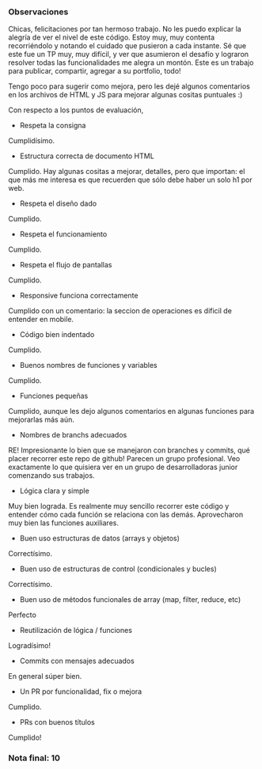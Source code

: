 ### Observaciones

Chicas, felicitaciones por tan hermoso trabajo. No les puedo explicar la alegría de ver el nivel de este código. Estoy muy, muy contenta recorriéndolo y notando el cuidado que pusieron a cada instante. Sé que este fue un TP muy, muy difícil, y ver que asumieron el desafío y lograron resolver todas las funcionalidades me alegra un montón. Este es un trabajo para publicar, compartir, agregar a su portfolio, todo! 

Tengo poco para sugerir como mejora, pero les dejé algunos comentarios en los archivos de HTML y JS para mejorar algunas cositas puntuales :) 

Con respecto a los puntos de evaluación, 

- Respeta la consigna

Cumplidísimo. 

- Estructura correcta de documento HTML

Cumplido. Hay algunas cositas a mejorar, detalles, pero que importan: el que más me interesa es que recuerden que sólo debe haber un solo h1 por web. 

- Respeta el diseño dado

Cumplido. 

- Respeta el funcionamiento

Cumplido. 

- Respeta el flujo de pantallas

Cumplido. 

- Responsive funciona correctamente

Cumplido con un comentario: la seccion de operaciones es dificil de entender en mobile. 

- Código bien indentado

Cumplido. 

- Buenos nombres de funciones y variables

Cumplido. 

- Funciones pequeñas

Cumplido, aunque les dejo algunos comentarios en algunas funciones para mejorarlas más aún. 

- Nombres de branchs adecuados

RE! Impresionante lo bien que se manejaron con branches y commits, qué placer recorrer este repo de github! Parecen un grupo profesional. Veo exactamente lo que quisiera ver en un grupo de desarrolladoras junior comenzando sus trabajos. 

- Lógica clara y simple

Muy bien lograda. Es realmente muy sencillo recorrer este código y entender cómo cada función se relaciona con las demás. Aprovecharon muy bien las funciones auxiliares. 

- Buen uso estructuras de datos (arrays y objetos)

Correctísimo. 

- Buen uso de estructuras de control (condicionales y bucles)

Correctísimo. 

- Buen uso de métodos funcionales de array (map, filter, reduce, etc)

Perfecto 

- Reutilización de lógica / funciones

Logradísimo! 

- Commits con mensajes adecuados

En general súper bien. 

- Un PR por funcionalidad, fix o mejora

Cumplido. 

- PRs con buenos títulos

Cumplido!

### Nota final: 10